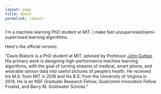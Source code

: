 ```yaml
---
layout: page
title: About
permalink: /about/
---
```


I'm a machine learning PhD student at MIT. I make fast unsupervised/semi-supervised learning algorithms.

Here's the official version:

"Davis Blalock is a PhD student at MIT, advised by Professor [John Guttag](https://en.wikipedia.org/wiki/John_Guttag). His primary work is designing high-performance machine learning algorithms, with the goal of turning streams of medical, smart phone, and wearable sensor data into useful pictures of people’s health. He received his M.S. from MIT in 2016 and his B.S. from the University of Virginia in 2014. He is an NSF Graduate Research Fellow, Qualcomm Innovation Fellow Finalist, and Barry M. Goldwater Scholar."

